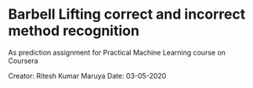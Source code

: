 # Barbell Lifting correct and incorrect method recognition
As prediction assignment for Practical Machine Learning course on Coursera

Creator: Ritesh Kumar Maruya
Date: 03-05-2020
